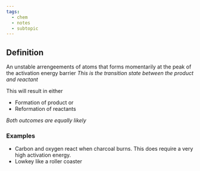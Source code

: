 ```yaml
---
tags:
  - chem
  - notes
  - subtopic
---
```

## Definition
An unstable arrengeements of atoms that forms momentarily at the peak of the activation energy barrier
*This is the transition state between the product and reactant*

This will result in either 
- Formation of product
or
- Reformation of reactants

*Both outcomes are equally likely*
### Examples
- Carbon and oxygen react when charcoal burns. This does require a very high activation energy.
- Lowkey like a roller coaster